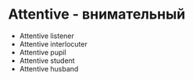 # Attentive - внимательный

- Attentive listener
- Attentive interlocuter
- Attentive pupil
- Attentive student
- Attentive husband
